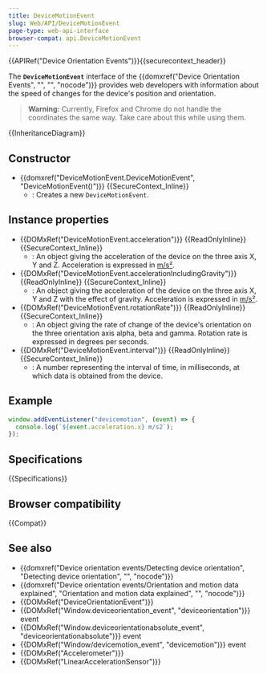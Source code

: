 ```yaml
---
title: DeviceMotionEvent
slug: Web/API/DeviceMotionEvent
page-type: web-api-interface
browser-compat: api.DeviceMotionEvent
---
```


{{APIRef("Device Orientation Events")}}{{securecontext_header}}

The **`DeviceMotionEvent`** interface of the {{domxref("Device Orientation Events", "", "", "nocode")}} provides web developers with information about the speed of changes for the device's position and orientation.

> **Warning:** Currently, Firefox and Chrome do not handle the coordinates the same way. Take care about this while using them.

{{InheritanceDiagram}}

## Constructor

- {{domxref("DeviceMotionEvent.DeviceMotionEvent", "DeviceMotionEvent()")}} {{SecureContext_Inline}}
  - : Creates a new `DeviceMotionEvent`.

## Instance properties

- {{DOMxRef("DeviceMotionEvent.acceleration")}} {{ReadOnlyInline}} {{SecureContext_Inline}}
  - : An object giving the acceleration of the device on the three axis X, Y and Z. Acceleration is expressed in [m/s²](https://en.wikipedia.org/wiki/Meter_per_second_squared).
- {{DOMxRef("DeviceMotionEvent.accelerationIncludingGravity")}} {{ReadOnlyInline}} {{SecureContext_Inline}}
  - : An object giving the acceleration of the device on the three axis X, Y and Z with the effect of gravity. Acceleration is expressed in [m/s²](https://en.wikipedia.org/wiki/Meter_per_second_squared).
- {{DOMxRef("DeviceMotionEvent.rotationRate")}} {{ReadOnlyInline}} {{SecureContext_Inline}}
  - : An object giving the rate of change of the device's orientation on the three orientation axis alpha, beta and gamma. Rotation rate is expressed in degrees per seconds.
- {{DOMxRef("DeviceMotionEvent.interval")}} {{ReadOnlyInline}} {{SecureContext_Inline}}
  - : A number representing the interval of time, in milliseconds, at which data is obtained from the device.

## Example

```js
window.addEventListener("devicemotion", (event) => {
  console.log(`${event.acceleration.x} m/s2`);
});
```

## Specifications

{{Specifications}}

## Browser compatibility

{{Compat}}

## See also

- {{domxref("Device orientation events/Detecting device orientation", "Detecting device orientation", "", "nocode")}}
- {{domxref("Device orientation events/Orientation and motion data explained", "Orientation and motion data explained", "", "nocode")}}
- {{DOMxRef("DeviceOrientationEvent")}}
- {{DOMxRef("Window.deviceorientation_event", "deviceorientation")}} event
- {{DOMxRef("Window.deviceorientationabsolute_event", "deviceorientationabsolute")}} event
- {{DOMxRef("Window/devicemotion_event", "devicemotion")}} event
- {{DOMxRef("Accelerometer")}}
- {{DOMxRef("LinearAccelerationSensor")}}
